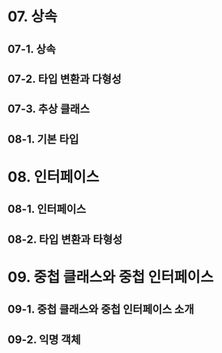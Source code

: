 # 07. 상속

## 07-1. 상속

## 07-2. 타입 변환과 다형성

## 07-3. 추상 클래스

## 08-1. 기본 타입

# 08. 인터페이스

## 08-1. 인터페이스

## 08-2. 타입 변환과 타형성

# 09. 중첩 클래스와 중첩 인터페이스

## 09-1. 중첩 클래스와 중첩 인터페이스 소개

## 09-2. 익명 객체

